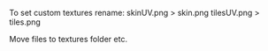 To set custom textures rename:
skinUV.png > skin.png
tilesUV.png > tiles.png

Move files to textures folder
etc.